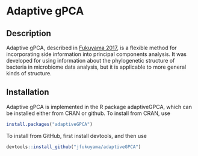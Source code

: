# Adaptive gPCA

## Description

Adaptive gPCA, described in
[Fukuyama 2017](https://arxiv.org/abs/1702.00501), is a flexible
method for incorporating side information into principal components
analysis. It was developed for using information about the
phylogenetic structure of bacteria in microbiome data analysis, but it
is applicable to more general kinds of structure. 

## Installation

Adaptive gPCA is implemented in the R package adaptiveGPCA, which can
be installed either from CRAN or github. To install from CRAN, use
```r
install.packages("adaptiveGPCA")
```

To install from GitHub, first install devtools, and then use
```r
devtools::install_github("jfukuyama/adaptiveGPCA")
```
